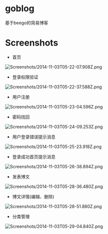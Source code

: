 goblog
======

基于beego的简易博客


Screenshots
===========

* 首页

![Screenshots/2014-11-03T05-22-07.908Z.png](Screenshots/2014-11-03T05-22-07.908Z.png)

* 登录权限验证

![Screenshots/2014-11-03T05-22-37.588Z.png](Screenshots/2014-11-03T05-22-37.588Z.png)

* 用户注册

![Screenshots/2014-11-03T05-23-04.596Z.png](Screenshots/2014-11-03T05-23-04.596Z.png)

* 密码找回

![Screenshots/2014-11-03T05-24-09.253Z.png](Screenshots/2014-11-03T05-24-09.253Z.png)

* 用户登录错误提示消息

![Screenshots/2014-11-03T05-25-23.918Z.png](Screenshots/2014-11-03T05-25-23.918Z.png)

* 登录成功首页提示消息

![Screenshots/2014-11-03T05-26-38.894Z.png](Screenshots/2014-11-03T05-26-38.894Z.png)

* 发表博文

![Screenshots/2014-11-03T05-28-36.480Z.png](Screenshots/2014-11-03T05-28-36.480Z.png)

* 博文详情(编辑、删除)

![Screenshots/2014-11-03T05-28-51.880Z.png](Screenshots/2014-11-03T05-28-51.880Z.png)

* 分类管理

![Screenshots/2014-11-03T05-29-04.840Z.png](Screenshots/2014-11-03T05-29-04.840Z.png)